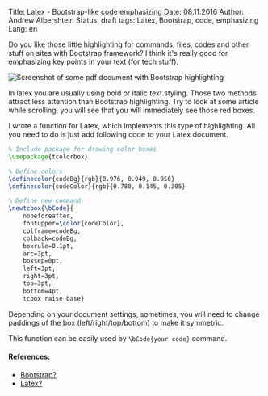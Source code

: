 Title: Latex - Bootstrap-like code emphasizing
Date: 08.11.2016
Author: Andrew Albershtein
Status: draft
tags: Latex, Bootstrap, code, emphasizing
Lang: en

Do you like those little highlighting for commands, files, codes and other stuff 
on sites with Bootstrap framework? I think it's really good for emphasizing key 
points in your text (for tech stuff).

![Screenshot of some pdf document with Bootstrap
highlighting]({filename}/images/latex_pdf_bcode_example.png)

In latex you are usually using bold or italic text styling. Those two methods
attract less attention than Bootstrap highlighting. Try to look at some article
while scrolling, you will see that you will immediately see those red boxes.

I wrote a function for Latex, which implements this type of highlighting. All you
need to do is just add following code to your Latex document.

```tex
% Include package for drawing color boxes
\usepackage{tcolorbox}

% Define colors
\definecolor{codeBg}{rgb}{0.976, 0.949, 0.956}
\definecolor{codeColor}{rgb}{0.780, 0.145, 0.305}

% Define new command
\newtcbox{\bCode}{
    nobeforeafter,
    fontupper=\color{codeColor},
    colframe=codeBg,
    colback=codeBg,
    boxrule=0.1pt,
    arc=3pt,
    boxsep=0pt,
    left=3pt,
    right=3pt,
    top=3pt,
    bottom=4pt,
    tcbox raise base}
```

Depending on your document settings, sometimes, you will need to change paddings 
of the box (left/right/top/bottom) to make it symmetric.

This function can be easily used by `\bCode{your code}` command.

#### References: ####

- [Bootstrap?](http://getbootstrap.com/)
- [Latex?](https://www.latex-project.org/)


